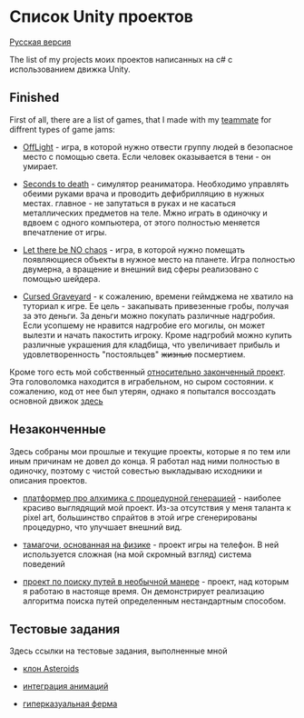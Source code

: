 # Список Unity проектов

[Русская версия](README.ru.md)

The list of my projects моих проектов написанных на c# с использованием движка Unity.

## Finished

First of all, there are a list of games, that I made with my [teammate](https://github.com/Titankrot) for diffrent types of game jams:

- [OffLight](https://auteam.itch.io/offlight) - игра, в которой нужно отвести группу людей в безопасное место с помощью света. Если человек оказывается в тени - он умирает.

- [Seconds to death](https://auteam.itch.io/seconds-to-death) - симулятор реаниматора. Необходимо управлять обеими руками врача и проводить дефибрилляцию в нужных местах.
главное - не запутаться в руках и не касаться металлических предметов на теле.
Мжно играть в одиночку и вдвоем с одного компьютера, от этого полностью меняется впечатление от игры.

- [Let there be NO chaos](https://auteam.itch.io/let-there-be-no-chaos) - игра, в которой нужно помещать появляющиеся объекты в нужное место на планете.
Игра полностью двумерна, а вращение и внешний вид сферы реализовано с помощью шейдера.

- [Cursed Graveyard](https://auteam.itch.io/cursed-graveyard) - к сожалению, времени геймджема не хватило на туториал к игре. 
Ее цель - закапывать привезенные гробы, получая за это деньги. За деньги можно покупать различные надгробия. Если усопшему не нравится надгробие его могилы, 
он может вылезти и начать пакостить игроку. Кроме надгробий можно купить различные украшения для кладбища, что увеличивает прибыль и удовлетворенность "постояльцев"
~~жизнью~~ посмертием.

Кроме того есть мой собственный [относительно законченный проект](https://hevezolly.itch.io/ccube). Эта головоломка находится в играбельном, но сыром состоянии.
к сожалению, код от нее был утерян, однако я попытался воссоздать основной движок [здесь](https://github.com/hevezolly/Cube_game_example)

## Незаконченные

Здесь собраны мои прошлые и текущие проекты, которые я по тем или иным причинам не довел до конца. Я работал над ними полностью в одиночку, 
поэтому с чистой совестью выкладываю исходники и описания проектов.

- [платформер про алхимика с процедурной генерацией](https://github.com/hevezolly/Alchemist_Platformer) - наиболее красиво выглядящий мой проект. 
Из-за отсутствия у меня таланта к pixel art, большинство спрайтов в этой игре сгенерированы процедурно, что улучшает внешний вид.

- [тамагочи, основанная на физике](https://github.com/hevezolly/Tamagotchi) - проект игры на телефон. В ней используется сложная (на мой скромный взгляд) система поведений

- [проект по поиску путей в необычной манере](https://github.com/hevezolly/Pathfinding_Based_Strategy) - проект, над которым я работаю в настояще время. 
Он демонстрирует реализацию алгоритма поиска путей определенным нестандартным способом.

## Тестовые задания 

Здесь ссылки на тестовые задания, выполненные мной

- [клон Asteroids](https://github.com/hevezolly/Asteroids_task)

- [интеграция анимаций](https://github.com/hevezolly/Animation_task)

- [гиперказуальная ферма](https://github.com/hevezolly/Farm_task)
